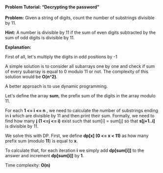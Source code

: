 #### Problem Tutorial: “Decrypting the password”

**Problem:** Given a string of digits, count the number of substrings divisible by 11.

**Hint:** A number is divisible by 11 if the sum of even digits subtracted by the sum of odd digits is divisible by 11.

**Explanation:**  

First of all, let's multiply the digits in odd positions by -1

A simple solution is to consider all subarrays one by one and check if sum of every subarray is equal to 0 modulo 11 or not. The complexity of this solution would be **O(n^2)**. 

A better approach is to use dynamic programming.

Let's define the array **sum**, the prefix sum of the digits in the array modulo 11.

For each **1 <= i <= n** , we need to calculate the number of substrings ending in **i** which are divisible by 11 and then print their sum. Formally, we need to find how many **j** **(1 <=j <= i)** exist such that sum[i]  = sum[j] so that **s[j+1..i]** is divisible by 11. 

We solve this with DP. First, we define **dp[x] (0 <= x < 11)** as how many prefix sum (modulo **11**) is equal to **x**.	

To calculate that, for each iteration **i** we simply add **dp[sum[i]]** to the answer and increment **dp[sum[i]]** by **1**.

Time complexity: **O(n)** 
